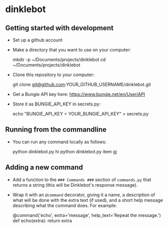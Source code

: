 # dinklebot


## Getting started with development

- Set up a github account
- Make a directory that you want to use on your computer:
  
    mkdir -p ~/Documents/projects/dinklebot
    cd ~/Documents/projects/dinklebot

- Clone this repository to your computer:
  
    git clone git@github.com:YOUR_GITHUB_USERNAME/dinklebot.git

- Get a Bungie API key here: https://www.bungie.net/en/User/API
- Store it as BUNGIE_API_KEY in secrets.py:
  
    echo "BUNGIE_API_KEY = YOUR_BUNGIE_API_KEY" > secrets.py

## Running from the commandline
- You can run any command locally as follows:
  
    python dinklebot.py hi
    python dinklebot.py item gj

## Adding a new command
- Add a function to the `### Commands ###` section of `commands.py`
    that returns a string (this will be Dinklebot's response message).
- Wrap it with an `@command` decorator, giving it a name,
    a description of what will be done with the extra text (if used),
    and a short help message describing what the command does.  For example:
  
    @command('echo', extra='message', help_text='Repeat the message.')
    def echo(extra):
      return extra